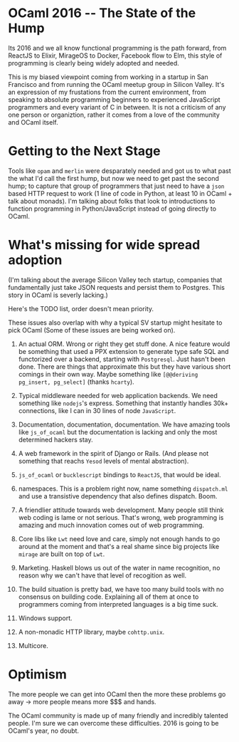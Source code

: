 OCaml 2016 -- The State of the Hump
============================================

Its 2016 and we all know functional programming is the path forward,
from ReactJS to Elixir, MirageOS to Docker, Facebook flow to Elm, this
style of programming is clearly being widely adopted and needed.

This is my biased viewpoint coming from working in a startup in San
Francisco and from running the OCaml meetup group in Silicon
Valley. It's an expression of my frustations from the current
environment, from speaking to absolute programming beginners to
experienced JavaScript programmers and every variant of C in
between. It is not a criticism of any one person or organiztion,
rather it comes from a love of the community and OCaml itself.

Getting to the Next Stage
===============================

Tools like `opam` and `merlin` were desparately needed and got us to
what past the what I'd call the first hump, but now we need to get
past the second hump; to capture that group of programmers that just
need to have a `json` based HTTP request to work (1 line of code in
Python, at least 10 in OCaml + talk about monads). I'm talking about
folks that look to introductions to function programming in
Python/JavaScript instead of going directly to OCaml.

What's missing for wide spread adoption
=================================================

(I'm talking about the average Silicon Valley tech startup, companies
that fundamentally just take JSON requests and persist them to
Postgres. This story in OCaml is severly lacking.)

Here's the TODO list, order doesn't mean priority.

These issues also overlap with why a typical SV startup might hesitate
to pick OCaml (Some of these issues are being worked on).

1. An actual ORM. Wrong or right they get stuff done. A nice feature
   would be something that used a PPX extension to generate type safe
   SQL and functorized over a backend, starting with
   `Postgresql`. Just hasn't been done. There are things that
   approximate this but they have various short comings in their own
   way. Maybe something like `[@@deriving pg_insert, pg_select]`
   (thanks `hcarty`).

2. Typical middleware needed for web application backends. We need
   something like `nodejs`'s express. Something that instantly handles
   30k+ connections, like I can in 30 lines of node `JavaScript`.

3. Documentation, documentation, documentation. We have amazing tools
   like `js_of_ocaml` but the documentation is lacking and only the
   most determined hackers stay.

4. A web framework in the spirit of Django or Rails. (And please not
   something that reachs `Yesod` levels of mental
   abstraction).

5. `js_of_ocaml` or `bucklescript` bindings to `ReactJS`, that would
   be ideal.

6. namespaces. This is a problem right now, name something `dispatch.ml`
   and use a transistive dependency that also defines dispatch. Boom.
   
7. A friendlier attitude towards web development. Many people still
   think web coding is lame or not serious. That's wrong, web
   programming is amazing and much innovation comes out of web
   programming. 

8. Core libs like `Lwt` need love and care, simply not enough hands to
   go around at the moment and that's a real shame since big projects
   like `mirage` are built on top of `Lwt`.
   
9. Marketing. Haskell blows us out of the water in name recognition,
   no reason why we can't have that level of recogition as well.

10. The build situation is pretty bad, we have too many build tools
    with no consensus on building code. Explaining all of them at once
    to programmers coming from interpreted languages is a big time
    suck.

11. Windows support.

12. A non-monadic HTTP library, maybe `cohttp.unix`.

13. Multicore.

Optimism
=========

The more people we can get into OCaml then the more these problems go
away -> more people means more $$$ and hands.

The OCaml community is made up of many friendly and incredibly
talented people. I'm sure we can overcome these difficulties. 2016 is
going to be OCaml's year, no doubt.
